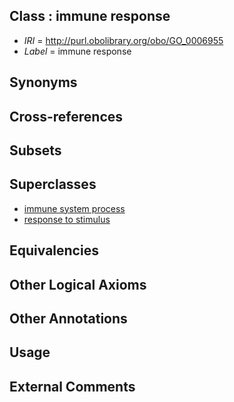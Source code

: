 
## Class : immune response

 * *IRI* = http://purl.obolibrary.org/obo/GO_0006955
 * *Label* = immune response

## Synonyms


## Cross-references


## Subsets


## Superclasses

 * [immune system process](../../GO/76/GO_0002376.md)
 * [response to stimulus](../../GO/96/GO_0050896.md)

## Equivalencies


## Other Logical Axioms


## Other Annotations


## Usage


## External Comments

